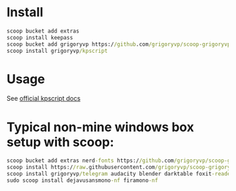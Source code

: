 # Install

```bat
scoop bucket add extras
scoop install keepass
scoop bucket add grigoryvp https://github.com/grigoryvp/scoop-grigoryvp.git
scoop install grigoryvp/kpscript
```

# Usage

See [official kpscript docs](https://keepass.info/help/v2_dev/scr_index.html)

# Typical non-mine windows box setup with scoop:

```bat
scoop bucket add extras nerd-fonts https://github.com/grigoryvp/scoop-grigoryvp.git
scoop install https://raw.githubusercontent.com/grigoryvp/scoop-grigoryvp/master/7zip.json git vcredist2015 vcredist2019 
scoop install grigoryvp/telegram audacity blender darktable foxit-reader freecad gimp googlechrome keepassxc obs-studio openshot perfgraph picotorrent pwsh sudo teamviewer tor-browser tray-monitor vlc vnote vscode windows-terminal
sudo scoop install dejavusansmono-nf firamono-nf
```
